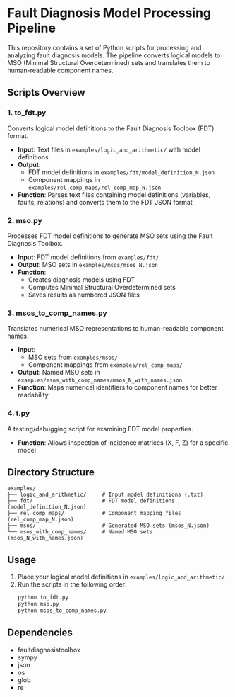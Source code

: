 # Fault Diagnosis Model Processing Pipeline

This repository contains a set of Python scripts for processing and analyzing fault diagnosis models. The pipeline converts logical models to MSO (Minimal Structural Overdetermined) sets and translates them to human-readable component names.

## Scripts Overview

### 1. to_fdt.py
Converts logical model definitions to the Fault Diagnosis Toolbox (FDT) format.

- **Input**: Text files in `examples/logic_and_arithmetic/` with model definitions
- **Output**: 
  - FDT model definitions in `examples/fdt/model_definition_N.json`
  - Component mappings in `examples/rel_comp_maps/rel_comp_map_N.json`
- **Function**: Parses text files containing model definitions (variables, faults, relations) and converts them to the FDT JSON format

### 2. mso.py
Processes FDT model definitions to generate MSO sets using the Fault Diagnosis Toolbox.

- **Input**: FDT model definitions from `examples/fdt/`
- **Output**: MSO sets in `examples/msos/msos_N.json`
- **Function**: 
  - Creates diagnosis models using FDT
  - Computes Minimal Structural Overdetermined sets
  - Saves results as numbered JSON files

### 3. msos_to_comp_names.py
Translates numerical MSO representations to human-readable component names.

- **Input**: 
  - MSO sets from `examples/msos/`
  - Component mappings from `examples/rel_comp_maps/`
- **Output**: Named MSO sets in `examples/msos_with_comp_names/msos_N_with_names.json`
- **Function**: Maps numerical identifiers to component names for better readability

### 4. t.py
A testing/debugging script for examining FDT model properties.

- **Function**: Allows inspection of incidence matrices (X, F, Z) for a specific model


## Directory Structure

```
examples/
├── logic_and_arithmetic/     # Input model definitions (.txt)
├── fdt/                      # FDT model definitions (model_definition_N.json)
├── rel_comp_maps/            # Component mapping files (rel_comp_map_N.json)
├── msos/                     # Generated MSO sets (msos_N.json)
└── msos_with_comp_names/     # Named MSO sets (msos_N_with_names.json)
```


## Usage

1. Place your logical model definitions in `examples/logic_and_arithmetic/`
2. Run the scripts in the following order:
   ```bash
   python to_fdt.py
   python mso.py
   python msos_to_comp_names.py
   ```

## Dependencies
- faultdiagnosistoolbox
- sympy
- json
- os
- glob
- re

